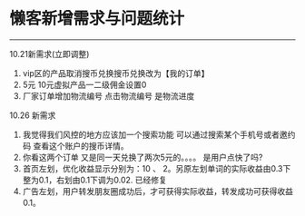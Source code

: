 # 懒客新增需求与问题统计 #
******
10.21新需求(立即调整)

1. vip区的产品取消搜币兑换搜币兑换改为【我的订单】
2. 5元 10元虚拟产品一二级佣金设置0
3. 厂家订单增加物流编号 点击物流编号 是物流进度

10.26 新需求 

1. 我觉得我们风控的地方应该加一个搜索功能 可以通过搜索某个手机号或者邀约码 查看这个账户的搜币详情。 
2. 你看这两个订单 又是同一天兑换了两次5元的。。。。  是用户点快了吗?
3.  首页左划，优化收益显示分别为：10 、 2。另原左划单词的实际收益由0.3下整为0.1，右划由0.1下调为0.02. 已经修复
4.  广告左划，用户转发朋友圈成功后，才可获得实际收益，转发成功可获得收益0.1。 


